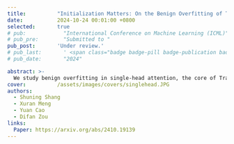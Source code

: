 ```yaml
---
title:          "Initialization Matters: On the Benign Overfitting of Two-Layer ReLU CNN with Fully Trainable Layers"
date:           2024-10-24 00:01:00 +0800
selected:       true
# pub:            "International Conference on Machine Learning (ICML)"
# pub_pre:        "Submitted to "
pub_post:       'Under review.'
# pub_last:       ' <span class="badge badge-pill badge-publication badge-success">Spotlight</span>'
# pub_date:       "2024"

abstract: >-
  We study benign overfitting in single-head attention, the core of Transformers. We show that under certain conditions, the model can fit noisy training data and still generalize well, even after just two steps of gradient descent. Our results highlight the key role of the signal-to-noise ratio in enabling this behavior.
cover:          /assets/images/covers/singlehead.JPG
authors:
  - Shuning Shang
  - Xuran Meng
  - Yuan Cao
  - Difan Zou
links:
  Paper: https://arxiv.org/abs/2410.19139
---
```


